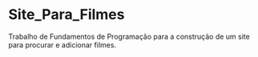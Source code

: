 # Site_Para_Filmes
Trabalho de Fundamentos de Programação para a construção de um site para procurar e adicionar filmes.
